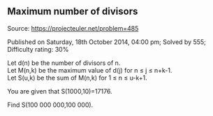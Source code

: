 Maximum number of divisors
--------------------------

Source: https://projecteuler.net/problem=485

Published on Saturday, 18th October 2014, 04:00 pm; Solved by 555;
Difficulty rating: 30%

Let d(n) be the number of divisors of n.\
 Let M(n,k) be the maximum value of d(j) for n ≤ j ≤ n+k-1.\
 Let S(u,k) be the sum of M(n,k) for 1 ≤ n ≤ u-k+1.

You are given that S(1000,10)=17176.

Find S(100 000 000,100 000).
